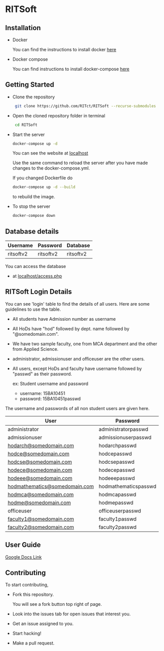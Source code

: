 # RITSoft

## Installation

- Docker

  You can find the instructions to install docker [here](https://docs.docker.com/engine/install/)

- Docker compose

  You can find instructions to install docker-compose [here](https://docs.docker.com/compose/install/)

## Getting Started

- Clone the repository

  ```bash
   git clone https://github.com/RITct/RITSoft --recurse-submodules
  ```

- Open the cloned repository folder in terminal

  ```bash
   cd RITSoft
  ```

- Start the server
  
  ```bash
  docker-compose up -d
  ```

  You can see the website at [localhost](http://localhost)

  Use the same command to reload the server after you have made changes to the docker-compose.yml.

  If you changed Dockerfile do

  ```bash
  docker-compose up -d --build
  ```

  to rebuild the image.

- To stop the server

  ```bash
  docker-compose down
  ```

## Database details

|Username|Password|Database|
|--------|--------|--------|
|ritsoftv2|ritsoftv2|ritsoftv2|

You can access the database

- at [localhost/access.php](http://localhost/access.php)

## RITSoft Login Details

You can see 'login' table to find the details of all users. Here are some guidelines to use the table.

- All students have Admission number as username

- All HoDs have "hod" followed by dept. name followed by "@somedomain.com".

- We have two sample faculty, one from MCA department and the other from Applied Science.

- administrator, admissionuser and officeuser are the other users.

- All users, except HoDs and faculty have username followed by "passwd" as
their password.

  ex: Student username and password
  - username: 15BA10451
  - password: 15BA10451passwd

The username and passwords of all non student users are given here.

| User | Password|
|------|---------|
|administrator|administratorpasswd|
admissionuser|admissionuserpasswd|
|hodarch@somedomain.com|hodarchpasswd|
|hodce@somedomain.com|hodcepasswd|
|hodcse@somedomain.com|hodcsepasswd|
|hodece@somedomain.com|hodecepasswd|
|hodeee@somedomain.com|hodeeepasswd|
|hodmathematics@somedomain.com|hodmathematicspasswd|
|hodmca@somedomain.com|hodmcapasswd|
|hodme@somedomain.com|hodmepasswd|
|officeuser|officeuserpasswd|
|faculty1@somedomain.com|faculty1passwd|
|faculty2@somedomain.com|faculty2passwd|

## User Guide

[Google Docs Link](https://docs.google.com/document/d/1IxwGnyp3-Usa7A1bgY1PJqLkj46pQ63hXa-4JT0jkXI/edit?usp=sharing)

## Contributing

To start contributing,

- Fork this repository.

  You will see a fork button top right of page.

- Look into the issues tab for open issues that interest you.

- Get an issue assigned to you.

- Start hacking!

- Make a pull request.
